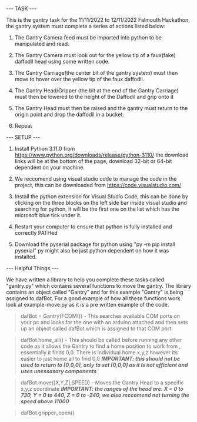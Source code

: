 --- TASK ---

This is the gantry task for the 11/11/2022 to 12/11/2022 Falmouth Hackathon, the gantry system must complete a series of actions listed below:

1) The Gantry Camera feed must be imported into python to be manipulated and read.

2) The Gantry Camera must look out for the yellow tip of a faux(fake) daffodil head using some written code.

3) The Gantry Carriage(the center bit of the gantry system) must then move to hover over the yellow tip of the faux daffodil.

4) The Gantry Head/Gripper (the bit at the end of the Gantry Carriage) must then be lowered to the height of the Daffodil and grip onto it

5) The Gantry Head must then be raised and the gantry must return to the origin point and drop the daffodil in a bucket.

6) Repeat

--- SETUP ---

1) Install Python 3.11.0 from https://www.python.org/downloads/release/python-3110/ the download links will be at the bottom of the page, download 32-bit or 64-bit dependent on your machine.

2) We reccomend using visual studio code to manage the code in the project, this can be downloaded from https://code.visualstudio.com/

3) Install the python extension for Visual Studio Code, this can be done by clicking on the three blocks on the left side bar inside visual studio and searching for python, it will be the first one on the list which has the microsoft blue tick under it.

4) Restart your computer to ensure that python is fully installed and correctly PATHed

5) Download the pyserial package for python  using "py -m pip install pyserial" py might also be just python dependent on how it was installed.

--- Helpful Things ---

We have written a library to help you complete these tasks called "gantry.py" which contains several functions to move the gantry.
The library contains an object called "Gantry" and for this example "Gantry" is being assigned to dafBot.
For a good example of how all these functions work look at example-move.py as it is a pre written example of the code.

> dafBot = Gantry(FCOM()) - This searches avaliable COM ports on your pc and looks for the one with an arduino attached and then sets up an object called dafBot which is assigned to that COM port.

> dafBot.home_all() - This should be called before running any other code as it allows the Gantry to find a home position to work from  ,      essentially it finds 0,0. There is individual home x,y,z however its easier to just home all to find 0,0
***IMPORTANT: this should not be used to return to [0,0,0], only to set [0,0,0] as it is not efficient and uses unessasary components***

> dafBot.move([X,Y,Z],SPEED) - Moves the Gantry Head to a specific x,y,z coordinate 
***IMPORTANT: the ranges of the head are: X = 0 to 730, Y = 0 to 440, Z = 0 to -240, we also reccomend not turning the speed above 11000***

> dafBot.gripper_open()